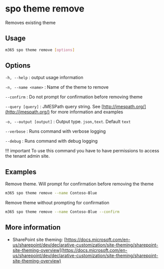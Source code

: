 # spo theme remove

Removes existing theme

## Usage

```sh
m365 spo theme remove [options]
```

## Options

`-h, --help`
: output usage information

`-n, --name <name>`
: Name of the theme to remove

`--confirm`
: Do not prompt for confirmation before removing theme

`--query [query]`
: JMESPath query string. See [http://jmespath.org/](http://jmespath.org/) for more information and examples

`-o, --output [output]`
: Output type. `json,text`. Default `text`

`--verbose`
: Runs command with verbose logging

`--debug`
: Runs command with debug logging

!!! important
    To use this command you have to have permissions to access the tenant admin site.

## Examples

Remove theme. Will prompt for confirmation before removing the theme

```sh
m365 spo theme remove --name Contoso-Blue
```

Remove theme without prompting for confirmation

```sh
m365 spo theme remove --name Contoso-Blue --confirm
```

## More information

- SharePoint site theming: [https://docs.microsoft.com/en-us/sharepoint/dev/declarative-customization/site-theming/sharepoint-site-theming-overview](https://docs.microsoft.com/en-us/sharepoint/dev/declarative-customization/site-theming/sharepoint-site-theming-overview)